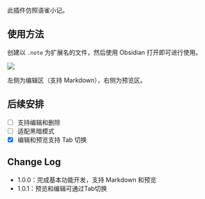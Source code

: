 此插件仿照语雀小记。

## 使用方法

创建以 `.note` 为扩展名的文件，然后使用 Obsidian 打开即可进行使用。

![](https://cdn.staticaly.com/gh/LastKnightCoder/ImgHosting3@master/image.v6we8nals80.png)

左侧为编辑区（支持 Markdown），右侧为预览区。

## 后续安排

- [ ] 支持编辑和删除
- [ ] 适配黑暗模式
- [x] 编辑和预览支持 Tab 切换

## Change Log

- 1.0.0：完成基本功能开发，支持 Markdown 和预览
- 1.0.1：预览和编辑可通过Tab切换